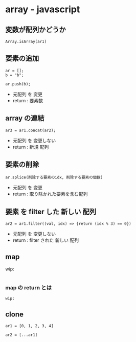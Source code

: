 
# array  -  javascript


## 変数が配列かどうか

```
Array.isArray(ar1)
```



## 要素の追加

```
ar = [];
b = "b";

ar.push(b);
```

- 元配列 を 変更
- return : 要素数


## array の連結

```
ar3 = ar1.concat(ar2);
```

- 元配列 を 変更しない
- return : 新規 配列


## 要素の削除

```
ar.splice(削除する要素のidx, 削除する要素の個数)
```

- 元配列 を 変更
- return : 取り除かれた要素を含む配列


## 要素 を filter した 新しい 配列

```
ar2 = ar1.filter((val, idx) => {return (idx % 3) == 0})
```

- 元配列 を 変更しない
- return : filter された 新しい 配列


## map

wip:

```
```


### map の return とは

```
wip:
```


## clone

```
ar1 = [0, 1, 2, 3, 4]

ar2 = [...ar1]
```



